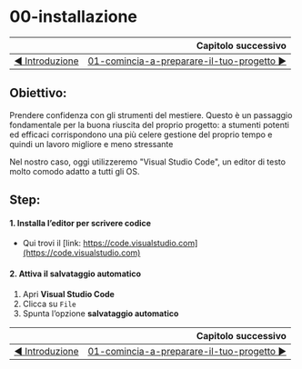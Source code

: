# 00-installazione

|                                                           | Capitolo successivo                                            |
| :-------------------------------------------------------- | -------------------------------------------------------------: |
| [◀︎ Introduzione](https://github.com/lykkechen/work-pop/) | [01-comincia-a-preparare-il-tuo-progetto ▶︎](../01-comincia-a-preparare-il-tuo-progetto) |

## Obiettivo:
Prendere confidenza con gli strumenti del mestiere.
Questo è un passaggio fondamentale per la buona riuscita del proprio progetto:
a stumenti potenti ed efficaci corrispondono una più celere gestione del proprio tempo e quindi un lavoro migliore e meno stressante

Nel nostro caso, oggi utilizzeremo "Visual Studio Code", un editor di testo molto comodo adatto a tutti gli OS.

## Step:

#### 1. Installa l’editor per scrivere codice
* Qui trovi il [link: https://code.visualstudio.com](https://code.visualstudio.com)

#### 2. Attiva il salvataggio automatico
1. Apri **Visual Studio Code**
2. Clicca su `File`
3. Spunta l’opzione **salvataggio automatico**

|                                                           | Capitolo successivo                                            |
| :-------------------------------------------------------- | -------------------------------------------------------------: |
| [◀︎ Introduzione](https://github.com/lykkechen/work-pop/) | [01-comincia-a-preparare-il-tuo-progetto ▶︎](../01-comincia-a-preparare-il-tuo-progetto) |
